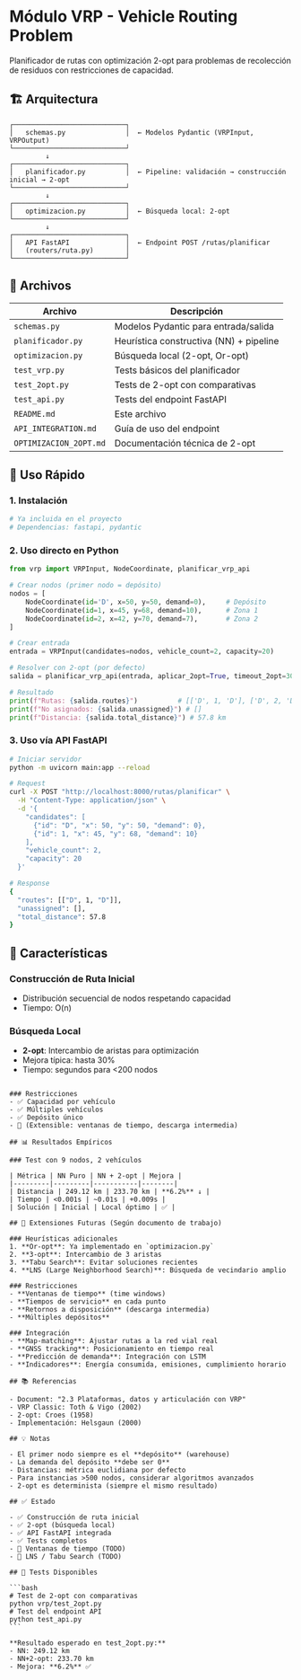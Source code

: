 # Módulo VRP - Vehicle Routing Problem

Planificador de rutas con optimización 2-opt para problemas de recolección de residuos con restricciones de capacidad.

## 🏗️ Arquitectura

```
┌────────────────────────────┐
│   schemas.py               │  ← Modelos Pydantic (VRPInput, VRPOutput)
└────────────────────────────┘
         ↓
┌────────────────────────────┐
│   planificador.py          │  ← Pipeline: validación → construcción inicial → 2-opt
└────────────────────────────┘
         ↓
┌────────────────────────────┐
│   optimizacion.py          │  ← Búsqueda local: 2-opt
└────────────────────────────┘
         ↓
┌────────────────────────────┐
│   API FastAPI              │  ← Endpoint POST /rutas/planificar
│   (routers/ruta.py)        │
└────────────────────────────┘
```

## 📁 Archivos

| Archivo | Descripción |
|---------|-------------|
| `schemas.py` | Modelos Pydantic para entrada/salida |
| `planificador.py` | Heurística constructiva (NN) + pipeline |
| `optimizacion.py` | Búsqueda local (2-opt, Or-opt) |
| `test_vrp.py` | Tests básicos del planificador |
| `test_2opt.py` | Tests de 2-opt con comparativas |
| `test_api.py` | Tests del endpoint FastAPI |
| `README.md` | Este archivo |
| `API_INTEGRATION.md` | Guía de uso del endpoint |
| `OPTIMIZACION_2OPT.md` | Documentación técnica de 2-opt |

## 🚀 Uso Rápido

### 1. Instalación

```bash
# Ya incluida en el proyecto
# Dependencias: fastapi, pydantic
```

### 2. Uso directo en Python

```python
from vrp import VRPInput, NodeCoordinate, planificar_vrp_api

# Crear nodos (primer nodo = depósito)
nodos = [
    NodeCoordinate(id='D', x=50, y=50, demand=0),     # Depósito
    NodeCoordinate(id=1, x=45, y=68, demand=10),      # Zona 1
    NodeCoordinate(id=2, x=42, y=70, demand=7),       # Zona 2
]

# Crear entrada
entrada = VRPInput(candidates=nodos, vehicle_count=2, capacity=20)

# Resolver con 2-opt (por defecto)
salida = planificar_vrp_api(entrada, aplicar_2opt=True, timeout_2opt=30.0)

# Resultado
print(f"Rutas: {salida.routes}")          # [['D', 1, 'D'], ['D', 2, 'D']]
print(f"No asignados: {salida.unassigned}") # []
print(f"Distancia: {salida.total_distance}") # 57.8 km
```

### 3. Uso vía API FastAPI

```bash
# Iniciar servidor
python -m uvicorn main:app --reload

# Request
curl -X POST "http://localhost:8000/rutas/planificar" \
  -H "Content-Type: application/json" \
  -d '{
    "candidates": [
      {"id": "D", "x": 50, "y": 50, "demand": 0},
      {"id": 1, "x": 45, "y": 68, "demand": 10}
    ],
    "vehicle_count": 2,
    "capacity": 20
  }'

# Response
{
  "routes": [["D", 1, "D"]],
  "unassigned": [],
  "total_distance": 57.8
}
```

## 🎯 Características

### Construcción de Ruta Inicial
- Distribución secuencial de nodos respetando capacidad
- Tiempo: O(n)

### Búsqueda Local
- **2-opt**: Intercambio de aristas para optimización
- Mejora típica: hasta 30%
- Tiempo: segundos para <200 nodos
````

### Restricciones
- ✅ Capacidad por vehículo
- ✅ Múltiples vehículos
- ✅ Depósito único
- 🔄 (Extensible: ventanas de tiempo, descarga intermedia)

## 📊 Resultados Empíricos

### Test con 9 nodos, 2 vehículos

| Métrica | NN Puro | NN + 2-opt | Mejora |
|---------|---------|-----------|--------|
| Distancia | 249.12 km | 233.70 km | **6.2%** ↓ |
| Tiempo | <0.001s | ~0.01s | +0.009s |
| Solución | Inicial | Local óptimo | ✅ |

## 🔄 Extensiones Futuras (Según documento de trabajo)

### Heurísticas adicionales
1. **Or-opt**: Ya implementado en `optimizacion.py`
2. **3-opt**: Intercambio de 3 aristas
3. **Tabu Search**: Evitar soluciones recientes
4. **LNS (Large Neighborhood Search)**: Búsqueda de vecindario amplio

### Restricciones
- **Ventanas de tiempo** (time windows)
- **Tiempos de servicio** en cada punto
- **Retornos a disposición** (descarga intermedia)
- **Múltiples depósitos**

### Integración
- **Map-matching**: Ajustar rutas a la red vial real
- **GNSS tracking**: Posicionamiento en tiempo real
- **Predicción de demanda**: Integración con LSTM
- **Indicadores**: Energía consumida, emisiones, cumplimiento horario

## 📚 Referencias

- Document: "2.3 Plataformas, datos y articulación con VRP"
- VRP Classic: Toth & Vigo (2002)
- 2-opt: Croes (1958)
- Implementación: Helsgaun (2000)

## 💡 Notas

- El primer nodo siempre es el **depósito** (warehouse)
- La demanda del depósito **debe ser 0**
- Distancias: métrica euclidiana por defecto
- Para instancias >500 nodos, considerar algoritmos avanzados
- 2-opt es determinista (siempre el mismo resultado)

## ✅ Estado

- ✅ Construcción de ruta inicial
- ✅ 2-opt (búsqueda local)
- ✅ API FastAPI integrada
- ✅ Tests completos
- 🔄 Ventanas de tiempo (TODO)
- 🔄 LNS / Tabu Search (TODO)

## 🧪 Tests Disponibles

```bash
# Test de 2-opt con comparativas
python vrp/test_2opt.py
# Test del endpoint API
python test_api.py
```

**Resultado esperado en test_2opt.py:**
- NN: 249.12 km
- NN+2-opt: 233.70 km
- Mejora: **6.2%** ✅
